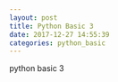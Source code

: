 ```yaml
---
layout: post
title: Python Basic 3
date: 2017-12-27 14:55:39
categories: python_basic
---
```

python basic 3